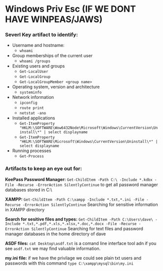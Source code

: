 # Windows Priv Esc (IF WE DONT HAVE WINPEAS/JAWS)

### Severl Key artifact to identify:

- Username and hostname:
    - `whoami`
- Group memberships of the current user
    - `whoami /groups`
- Existing users and groups
    - `Get-LocalUser`
    - `Get-LocalGroup`
    - `Get-LocalGroupMember <group name>`
- Operating system, version and architecture
    - `systeminfo`
- Network information
    - `ipconfig`
    - `route print`
    - `netstat -ano`
- Installed applications
    - `Get-ItemProperty "HKLM:\SOFTWARE\Wow6432Node\Microsoft\Windows\CurrentVersion\Uninstall\*" | select displayname`
    - `Get-ItemProperty "HKLM:\SOFTWARE\Microsoft\Windows\CurrentVersion\Uninstall\*" | select displayname`
- Running processes
    - `Get-Process`


### Artifacts to keep an eye out for:

**KeePass Password Manager:**
`Get-ChildItem -Path C:\ -Include *.kdbx -File -Recurse -ErrorAction SilentlyContinue` to get all password manager databases stored in C:\

**XAMPP:**
`Get-ChildItem -Path C:\xampp -Include *.txt,*.ini -File -Recurse -ErrorAction SilentlyContinue` Searching for sensitive information in XAMPP directory

**Search for sesitive files and types:**
`Get-ChildItem -Path C:\Users\dave\ -Include *.txt,*.pdf,*.xls,*.xlsx,*.doc,*.docx -File -Recurse -ErrorAction SilentlyContinue` Searching for text files and password manager databases in the home directory of dave

**ASDF files:**
`cat Desktop\asdf.txt` is a comand line interface tool adn if you see `asdf.txt` we may find valuable information. 

**my.ini file:**
if we have the privilage we could see plain txt users and passwords with this command `type C:\xampp\mysql\bin\my.ini`


